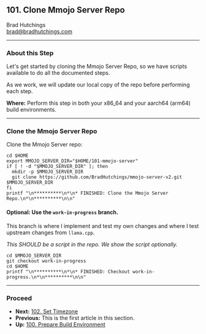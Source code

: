 ## 101. Clone Mmojo Server Repo

Brad Hutchings<br/>
brad@bradhutchings.com

---
### About this Step
Let's get started by cloning the Mmojo Server Repo, so we have scripts available to do all the documented steps.

As we work, we will update our local copy of the repo before performing each step.

**Where:** Perform this step in both your x86_64 and your aarch64 (arm64) build environments.

---
### Clone the Mmojo Server Repo

Clone the Mmojo Server repo:
```
cd $HOME
export MMOJO_SERVER_DIR="$HOME/101-mmojo-server"
if [ ! -d "$MMOJO_SERVER_DIR" ]; then
  mkdir -p $MMOJO_SERVER_DIR
  git clone https://github.com/BradHutchings/mmojo-server-v2.git $MMOJO_SERVER_DIR
fi
printf "\n**********\n*\n* FINISHED: Clone the Mmojo Server Repo.\n*\n**********\n\n"
```

#### Optional: Use the `work-in-progress` branch.
This branch is where I implement and test my own changes and where I test upstream changes from `llama.cpp`.

*This SHOULD be a script in the repo. We show the script optionally.*

```
cd $MMOJO_SERVER_DIR
git checkout work-in-progress
cd $HOME
printf "\n**********\n*\n* FINISHED: Checkout work-in-progress.\n*\n**********\n\n"
```

---
### Proceed
- **Next:** [102. Set Timezone](102-Set-Timezone.md)
- **Previous:** This is the first article in this section.
- **Up:** [100. Prepare Build Environment](100-Prepare-Build-Environment.md)
